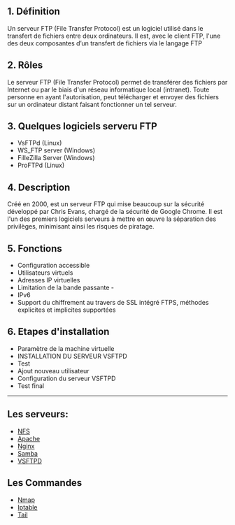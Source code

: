 ## 1. Définition
Un serveur FTP (File Transfer Protocol)
est un logiciel utilisé dans le transfert
de fichiers entre deux ordinateurs. Il
est, avec le client FTP, l'une des deux
composantes d’un transfert de fichiers
via le langage FTP

## 2. Rôles
Le serveur FTP (File Transfer Protocol)
permet de transférer des fichiers par
Internet ou par le biais d'un réseau
informatique local (intranet). Toute
personne en ayant l'autorisation, peut
télécharger et envoyer des fichiers
sur un ordinateur distant faisant
fonctionner un tel serveur.

## 3. Quelques logiciels serveru FTP
- VsFTPd (Linux)
- WS_FTP server (Windows)
- FilleZilla Server (Windows)
- ProFTPd (Linux)

## 4. Description
Créé en 2000, est un serveur FTP qui
mise beaucoup sur la sécurité
développé par Chris Evans, chargé
de la sécurité de Google Chrome.
Il est l'un des premiers logiciels
serveurs à mettre en œuvre la
séparation des privilèges, minimisant
ainsi les risques de piratage.

## 5. Fonctions
- Configuration accessible
- Utilisateurs virtuels
- Adresses IP virtuelles
- Limitation de la bande passante -
- IPv6
- Support du chiffrement au travers de SSL intégré FTPS, méthodes explicites et implicites supportées

## 6. Etapes d'installation
- Paramètre de la machine virtuelle
- INSTALLATION DU SERVEUR VSFTPD
- Test
- Ajout nouveau utilisateur
- Configuration du serveur VSFTPD
- Test final

***

## Les serveurs:
- [NFS](https://github.com/Ezdev2/Sys1-exam/blob/4750ad7d4892b82a726086d65c02a70691cd419f/Serveur/NFS/NFS.md)
- [Apache](https://github.com/Ezdev2/Sys1-exam/blob/4750ad7d4892b82a726086d65c02a70691cd419f/Serveur/Apache/Apache.md)
- [Nginx](https://github.com/Ezdev2/Sys1-exam/blob/374a9c44fa839a2b5d9c3ce764b1ac481817113a/Serveur/Nginx/Nginx.md)
- [Samba](https://github.com/Ezdev2/Sys1-exam/blob/5e6f69982d0ecc74b55fad6e14ad86d2690bcf5e/Serveur/Samba/Samba.md)
- [VSFTPD](https://github.com/Ezdev2/Sys1-exam/blob/d1ecfe08599c1c13d726cc10440d7fea9b4b008f/Serveur/VSFTPD/VSFTPD.md)

## Les Commandes
- [Nmap](https://github.com/Ezdev2/Sys1-exam/blob/710bf9e865e272ccfebcfa9d0a84604f9a2c784e/Commande/Nmap/Nmap.md)
- [Iptable](https://github.com/Ezdev2/Sys1-exam/blob/710bf9e865e272ccfebcfa9d0a84604f9a2c784e/Commande/Iptable/Iptable.md)
- [Tail](https://github.com/Ezdev2/Sys1-exam/blob/710bf9e865e272ccfebcfa9d0a84604f9a2c784e/Commande/Tail/Tail.md)